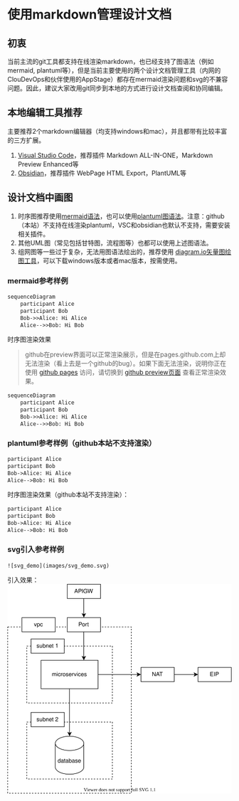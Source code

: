 # 使用markdown管理设计文档

## 初衷
当前主流的git工具都支持在线渲染markdown，也已经支持了图语法（例如mermaid, plantuml等），但是当前主要使用的两个设计文档管理工具（内网的ClouDevOps和伙伴使用的AppStage）都存在mermaid渲染问题和svg的不兼容问题。因此，建议大家改用git同步到本地的方式进行设计文档查阅和协同编辑。

## 本地编辑工具推荐
主要推荐2个markdown编辑器（均支持windows和mac），并且都带有比较丰富的三方扩展。

1. [Visual Studio Code](https://code.visualstudio.com)，推荐插件 Markdown ALL-IN-ONE，Markdown Preview Enhanced等
2. [Obsidian](https://obsidian.md)，推荐插件 WebPage HTML Export，PlantUML等

## 设计文档中画图

1. 时序图推荐使用[mermaid语法](https://mermaid.nodejs.cn/intro/syntax-reference.html)，也可以使用[plantuml图语法](https://plantuml.com/zh)。注意：github（本站）不支持在线渲染plantuml，VSC和obsidian也默认不支持，需要安装相关插件。
2. 其他UML图（常见包括甘特图，流程图等）也都可以使用上述图语法。
3. 组网图等一些过于复杂，无法用图语法绘出的，推荐使用 [diagram.io矢量图绘图工具](https://draw.io)，可以下载windows版本或者mac版本，按需使用。

### mermaid参考样例
```code
sequenceDiagram
    participant Alice
    participant Bob
    Bob->>Alice: Hi Alice
    Alice-->>Bob: Hi Bob
```

时序图渲染效果
> github在preview界面可以正常渲染展示，但是在pages.github.com上却无法渲染（看上去是一个github的bug）。如果下面无法渲染，说明你正在使用 [github pages](https://finaliver.github.io/2024/0925_design_docs_with_md/0925_design_docs_with_md.html) 访问，请切换到 [github preview页面](https://github.com/finaliver/finaliver.github.io/blob/main/2024/0925_design_docs_with_md/0925_design_docs_with_md.md) 查看正常渲染效果。

```mermaid
sequenceDiagram
    participant Alice
    participant Bob
    Bob->>Alice: Hi Alice
    Alice-->>Bob: Hi Bob
```

### plantuml参考样例（github本站不支持渲染）
```code
participant Alice
participant Bob
Bob->Alice: Hi Alice
Alice-->Bob: Hi Bob
```

时序图渲染效果（github本站不支持渲染）：
```plantuml
participant Alice
participant Bob
Bob->Alice: Hi Alice
Alice-->Bob: Hi Bob
```

### svg引入参考样例

```code
![svg_demo](images/svg_demo.svg)
```

引入效果：
![svg_demo](images/svg_demo.svg)
